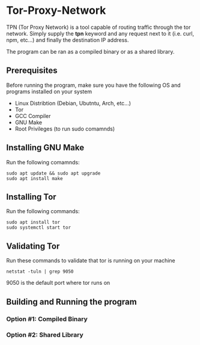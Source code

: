 # Tor-Proxy-Network

TPN (Tor Proxy Network) is a tool capable of routing traffic through the tor network. Simply supply the __tpn__ keyword and any request next to it (i.e. curl, npm, etc...) and finally the destination IP address.

The program can be ran as a compiled binary or as a shared library. 

## Prerequisites

Before running the program, make sure you have the following OS and programs installed on your system

- Linux Distribtion (Debian, Ubutntu, Arch, etc...)
- Tor 
- GCC Compiler
- GNU Make
- Root Privileges (to run sudo comamnds)

## Installing GNU Make

Run the following comamnds:

```
sudo apt update && sudo apt upgrade
sudo apt install make 
```

## Installing Tor

Run the following commands:

```
sudo apt install tor
sudo systemctl start tor 
```

## Validating Tor

Run these commands to validate that tor is running on your machine 

```
netstat -tuln | grep 9050
```

9050 is the default port where tor runs on 

## Building and Running the program

### Option #1: Compiled Binary 


### Option #2: Shared Library 



